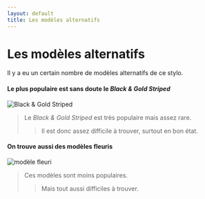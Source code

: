 ```yaml
---
layout: default
title: Les modèles alternatifs
---
```


# Les modèles alternatifs

Il y a eu un certain nombre de modèles alternatifs de ce stylo.

#### Le plus populaire est sans doute le *Black & Gold Striped*

![Black & Gold Striped](https://cdn11.bigcommerce.com/s-5ko0zosub2/product_images/description/misc%20brands/plat_striped_pocketpen_1.jpg)  
>Le *Black & Gold Striped* est très populaire mais assez rare.
>> Il est donc assez difficile à trouver, surtout en bon état.


#### On trouve aussi des modèles fleuris

![modèle fleuri](https://vitstyle.co.uk/427-large_default/70-s-platinum-flower-bunch-14k-gold-fine-nib-pocket-fountain-pen-set.jpg)  
>Ces modèles sont moins populaires.
>>Mais tout aussi difficiles à trouver.
